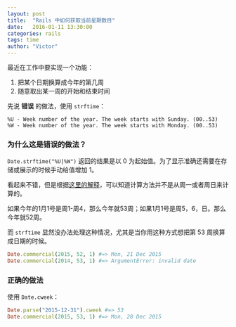 ```yaml
---
layout: post
title:  "Rails 中如何获取当前星期数目"
date:   2016-01-11 13:30:00
categories: rails
tags: time
author: "Victor"
---
```


最近在工作中要实现一个功能：

1. 把某个日期换算成今年的第几周
2. 随意取出某一周的开始和结束时间

先说 **错误** 的做法，使用 `strftime`：

```
%U - Week number of the year. The week starts with Sunday. (00..53)
%W - Week number of the year. The week starts with Monday. (00..53)
```

### 为什么这是错误的做法？

`Date.strftime("%U|%W")` 返回的结果是以 0 为起始值。为了显示准确还需要在存储或展示的时候手动给值增加 1。

看起来不错，但是根据[这里的解释](http://www.timeanddate.com/calendar/days/)，可以知道计算方法并不是从周一或者周日来计算的。

如果今年的1月1号是周1-周4，那么今年就53周；如果1月1号是周5，6，日。那么今年就52周。

而 `strftime` 显然没办法处理这种情况，尤其是当你用这种方式想把第 53 周换算成日期的时候。

```ruby
Date.commercial(2015, 52, 1) #=> Mon, 21 Dec 2015
Date.commercial(2014, 53, 1) #=> ArgumentError: invalid date
```

### 正确的做法

使用 `Date.cweek`：

```ruby
Date.parse("2015-12-31").cweek #=> 53
Date.commercial(2015, 53, 1) #=> Mon, 28 Dec 2015
```


